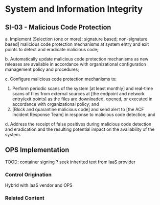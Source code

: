 # System and Information Integrity
## SI-03 - Malicious Code Protection

a. Implement [Selection (one or more): signature based; non-signature based] malicious code protection mechanisms at system entry and exit points to detect and eradicate malicious code;

b. Automatically update malicious code protection mechanisms as new releases are available in accordance with organizational configuration management policy and procedures;

c. Configure malicious code protection mechanisms to:<br />
1. Perform periodic scans of the system [at least monthly] and real-time scans of files from external sources at [the endpoint and network entry/exit points] as the files are downloaded, opened, or executed in accordance with organizational policy; and<br />
2. [Block and quarantine malicious code] and send alert to [the ACF Incident Response Team] in response to malicious code detection; and

d. Address the receipt of false positives during malicious code detection and eradication and the resulting potential impact on the availability of the system.

## OPS Implementation

TOOD: container signing ? seek inherited text from IaaS provider

### Control Origination

Hybrid with IaaS vendor and OPS

### Related Content
